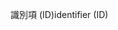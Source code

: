 <span data-ttu-id="c8e5a-101">識別項 (ID)</span><span class="sxs-lookup"><span data-stu-id="c8e5a-101">identifier (ID)</span></span>